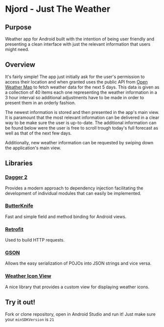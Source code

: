 # Njord - Just The Weather

## Purpose

Weather app for Android built with the intention of being user friendly and presenting a clean interface with just the relevant information that users might need.

## Overview

It's fairly simple! The app just initially ask for the user's permission to access their location and when granted uses the public API from [Open Weather Map](https://openweathermap.org/forecast5) to fetch weather data for the next 5 days. 
This data is given as a collection of 40 items each one representing the weather information in a 3 hour interval so additional adjustments have to be made in order to present them in an orderly fashion.

The newest information is stored and then presented in the app's main view. It is paramount that the most relevant information can be delivered in a clear way to be make sure the user is up-to-date.
The additional information can be found below were the user is free to scroll trough today's full forecast as well as that of the next few days.

Additionally, new weather information can be requested by swiping down the application's main view.

## Libraries

### [Dagger 2](https://github.com/google/dagger)
Provides a modern approach to dependency injection facilitating the development of individual modules that can easily be implemented.

### [ButterKnife](http://jakewharton.github.io/butterknife/)
Fast and simple field and method binding for Android views. 

### [Retrofit](https://github.com/square/retrofit)
Used to build HTTP requests.

### [GSON](https://github.com/google/gson)
Allows the easy serialization of POJOs into JSON strings and vice versa.

### [Weather Icon View](https://github.com/pwittchen/WeatherIconView)
A nice library that provides a custom view for displaying weather icons.


## Try it out!

Fork or clone repository, open in Android Studio and run it! Just make sure your `minSDKVersion` is `21`
